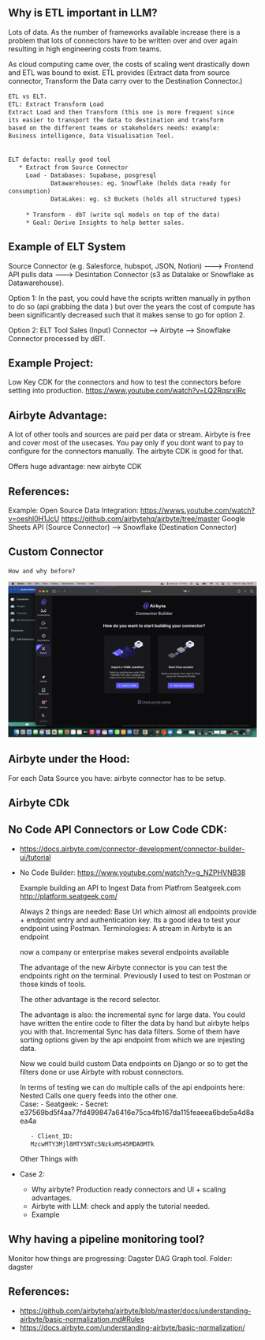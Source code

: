 ## Why is ETL important in LLM?
   Lots of data. As the number of frameworks available increase
   there is a problem that lots of connectors have to be written
   over and over again resulting in high engineering costs from teams.

   As cloud computing came over, the costs of scaling went drastically
   down and ETL was bound to exist. ETL provides (Extract data from source
   connector, Transform the Data carry over to the Destination Connector.)
  
    ETL vs ELT.
    ETL: Extract Transform Load
    Extract Load and then Transform (this one is more frequent since 
    its easier to transport the data to destination and transform
    based on the different teams or stakeholders needs: example:
    Business intelligence, Data Visualisation Tool.


    ELT defacto: really good tool
       * Extract from Source Connector
         Load - Databases: Supabase, posgresql
                Datawarehouses: eg. Snowflake (holds data ready for consumption)
                DataLakes: eg. s3 Buckets (holds all structured types)
    
         * Transform - dbT (write sql models on top of the data)
         * Goal: Derive Insights to help better sales.     


## Example of ELT System
   Source Connector (e.g. Salesforce, hubspot, JSON, Notion) ---> Frontend API pulls data 
   ---> Desintation Connector (s3 as Datalake or Snowflake as Datawarehouse).


   Option 1: In the past, you could have the scripts written manually in python to do so (api grabbing the data ) but over the years
   the cost of compute has been significantly decreased such that it makes sense to go for option 2.
    
   Option 2: ELT Tool
   Sales (Input) Connector --> Airbyte --> Snowflake Connector processed by dBT.

## Example Project: 
   Low Key CDK for the connectors and how to test the connectors before setting into production.
    https://www.youtube.com/watch?v=LQ2RqsrxIRc 

## Airbyte Advantage:
   A lot of other tools and sources are paid per data or stream. Airbyte is free and cover most of 
   the usecases. You pay only if you dont want to pay to configure for the connectors manually.
   The airbyte CDK is good for that.
   
   Offers huge advantage: new airbyte CDK

## References:
   Example: Open Source Data Integration: https://wwws.youtube.com/watch?v=oeshl0H1JcU
   https://github.com/airbytehq/airbyte/tree/master
    Google Sheets API (Source Connector) --> Snowflake (Destination Connector)

## Custom Connector
    How and why before?
![airbyte](airbyte.png)

## Airbyte under the Hood:
   For each Data Source you have: airbyte connector has to be setup.
   

## Airbyte CDk

## No Code API Connectors or Low Code CDK:
   * https://docs.airbyte.com/connector-development/connector-builder-ui/tutorial
   * No Code Builder: https://www.youtube.com/watch?v=g_NZPHVNB38

      Example building an API to Ingest Data from Platfrom Seatgeek.com
      http://platform.seatgeek.com/

      Always 2 things are needed: Base Url which almost all endpoints provide +
      endpoint entry and authentication key.
      Its a good idea to test your endpoint using Postman.
      Terminologies: A stream in Airbyte is an endpoint 

      now a company or enterprise makes several endpoints available 

      The advantage of the new Airbyte connector is you can test the endpoints
      right on the terminal. Previously I used to test on Postman or those kinds of tools.

      The other advantage is the record selector. 

      The advantage is also: the incremental sync for large data. You could have written the entire code to filter the data by hand but airbyte helps you with that. Incremental Sync has data filters. 
      Some of them have sorting options given by the api endpoint from which
      we are injesting data.

      Now we could build custom Data endpoints on Django or so to get the filters done or use Airbyte with robust connectors.


      In terms of testing we can do multiple calls of the api endpoints here: 
      Nested Calls one query feeds into the other one.      
      Case: 
         - Seatgeek: 
            - Secret: e37569bd5f4aa77fd499847a6416e75ca4fb167da115feaeea6bde5a4d8aea4a

            - Client_ID: 
            MzcwMTY3Mjl8MTY5NTc5NzkxMS45MDA0MTk 

      Other Things with 
   
   * Case 2: 
     * Why airbyte? Production ready connectors and UI + scaling advantages.
     * Airbyte with LLM: check and apply the tutorial needed.
     * Example

## Why having a pipeline monitoring tool?
   Monitor how things are progressing: Dagster DAG Graph tool.
   Folder: dagster

## References:
   * https://github.com/airbytehq/airbyte/blob/master/docs/understanding-airbyte/basic-normalization.md#Rules
   * https://docs.airbyte.com/understanding-airbyte/basic-normalization/